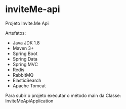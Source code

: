# inviteMe-api
Projeto Invite.Me Api

Artefatos:
- Java JDK 1.8
- Maven 3+
- Spring Boot
- Spring Data
- Spring MVC
- Redis
- RabbitMQ
- ElasticSearch
- Apache Tomcat

Para subir o projeto executar o método main da Classe: InviteMeApiApplication
